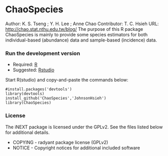 ChaoSpecies
===========

Author: K. S. Tseng ; Y. H. Lee ; Anne Chao
Contributor: T. C. Hsieh
URL: http://chao.stat.nthu.edu.tw/blog/
The purpose of this R package ChaoSpecies is mainly to provide some species estimators for both individual-based (abundance) data and sample-based (incidence) data.

### Run the development version
- Required: [R](http://www.r-project.org/)
- Suggested: [Rstudio](http://www.rstudio.com/ide/download/)

Start R(studio) and copy-and-paste the commands below:

    #install.packages('devtools')
    library(devtools)
    install_github('ChaoSpecies','JohnsonHsieh')
    library(ChaoSpecies)

### License
The iNEXT package is licensed under the GPLv2. See the files listed below for additional details.

- COPYING - radyant package license (GPLv2)
- NOTICE - Copyright notices for additional included software
